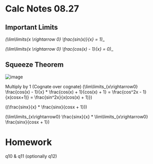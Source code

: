 # Calc Notes 08.27

Important Limits
----------------

__\(\lim\limits_{x \rightarrow 0} \frac{sin(x)}{x} = 1\)__

__\(\lim\limits_{x \rightarrow 0} \frac{cos(x) - 1}{x} = 0\)__

Squeeze Theorem
---------------

![image](https://i.imgur.com/ugabcXU.png)


Multiply by 1 (Cognate over cognate)
\(\lim\limits_{x\rightarrow0} \frac{cos(x) - 1}{x} * \frac{cos(x) + 1}{cos(x) + 1} = \frac{cos^2x - 1}{x(cosx+1)} = \frac{sin^2x}{x(cos(x) + 1)}\)

\((\frac{sinx}{x} * \frac{sinx}{cosx + 1})\)

\(\lim\limits_{x\rightarrow0} \frac{sinx}{x} * \lim\limits_{x\rightarrow0} \frac{sinx}{cosx + 1}\)


Homework
========
q10 & q11
(optionally q12)